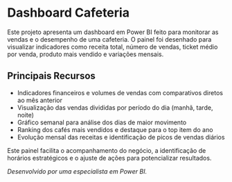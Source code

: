 # Dashboard Cafeteria

Este projeto apresenta um dashboard em Power BI feito para monitorar as vendas e o desempenho de uma cafeteria. O painel foi desenhado para visualizar indicadores como receita total, número de vendas, ticket médio por venda, produto mais vendido e variações mensais.

## Principais Recursos

- Indicadores financeiros e volumes de vendas com comparativos diretos ao mês anterior
- Visualização das vendas divididas por período do dia (manhã, tarde, noite)
- Gráfico semanal para análise dos dias de maior movimento
- Ranking dos cafés mais vendidos e destaque para o top item do ano
- Evolução mensal das receitas e identificação de picos de vendas diários

Este painel facilita o acompanhamento do negócio, a identificação de horários estratégicos e o ajuste de ações para potencializar resultados. 

*Desenvolvido por uma especialista em Power BI.*

